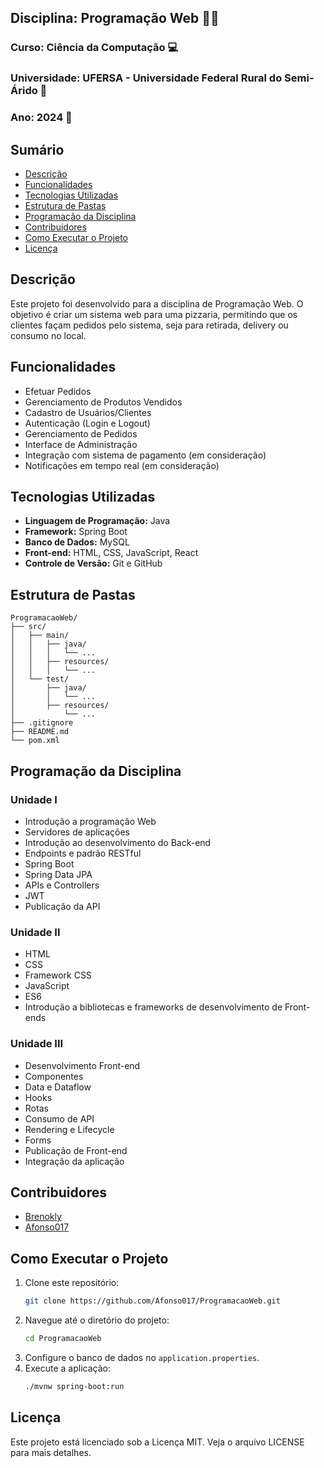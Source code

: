 ## Disciplina: Programação Web 🧑‍💻 
### Curso: Ciência da Computação 💻  
### Universidade: UFERSA - Universidade Federal Rural do Semi-Árido 🌱  
### Ano: 2024 📅  

## Sumário
- [Descrição](#descrição)
- [Funcionalidades](#funcionalidades)
- [Tecnologias Utilizadas](#tecnologias-utilizadas)
- [Estrutura de Pastas](#estrutura-de-pastas)
- [Programação da Disciplina](#programação-da-disciplina)
- [Contribuidores](#contribuidores)
- [Como Executar o Projeto](#como-executar-o-projeto)
- [Licença](#licença)

## Descrição
Este projeto foi desenvolvido para a disciplina de Programação Web. O objetivo é criar um sistema web para uma pizzaria, permitindo que os clientes façam pedidos pelo sistema, seja para retirada, delivery ou consumo no local.

## Funcionalidades
- Efetuar Pedidos
- Gerenciamento de Produtos Vendidos
- Cadastro de Usuários/Clientes
- Autenticação (Login e Logout)
- Gerenciamento de Pedidos
- Interface de Administração
- Integração com sistema de pagamento (em consideração)
- Notificações em tempo real (em consideração)

## Tecnologias Utilizadas
- **Linguagem de Programação:** Java
- **Framework:** Spring Boot
- **Banco de Dados:** MySQL
- **Front-end:** HTML, CSS, JavaScript, React
- **Controle de Versão:** Git e GitHub

## Estrutura de Pastas
```
ProgramacaoWeb/
├── src/
│   ├── main/
│   │   ├── java/
│   │   │   └── ...
│   │   ├── resources/
│   │   │   └── ...
│   └── test/
│       ├── java/
│       │   └── ...
│       ├── resources/
│           └── ...
├── .gitignore
├── README.md
└── pom.xml
```

## Programação da Disciplina

### Unidade I
- Introdução a programação Web
- Servidores de aplicações
- Introdução ao desenvolvimento do Back-end
- Endpoints e padrão RESTful
- Spring Boot
- Spring Data JPA
- APIs e Controllers
- JWT
- Publicação da API

### Unidade II
- HTML
- CSS
- Framework CSS
- JavaScript
- ES6
- Introdução a bibliotecas e frameworks de desenvolvimento de Front-ends

### Unidade III
- Desenvolvimento Front-end
- Componentes
- Data e Dataflow
- Hooks
- Rotas
- Consumo de API
- Rendering e Lifecycle
- Forms
- Publicação de Front-end
- Integração da aplicação

## Contribuidores
- [Brenokly](https://github.com/Brenokly)
- [Afonso017](https://github.com/Afonso017)

## Como Executar o Projeto
1. Clone este repositório:
   ```bash
   git clone https://github.com/Afonso017/ProgramacaoWeb.git
   ```
2. Navegue até o diretório do projeto:
   ```bash
   cd ProgramacaoWeb
   ```
3. Configure o banco de dados no `application.properties`.
4. Execute a aplicação:
   ```bash
   ./mvnw spring-boot:run
   ```

## Licença
Este projeto está licenciado sob a Licença MIT. Veja o arquivo LICENSE para mais detalhes.
